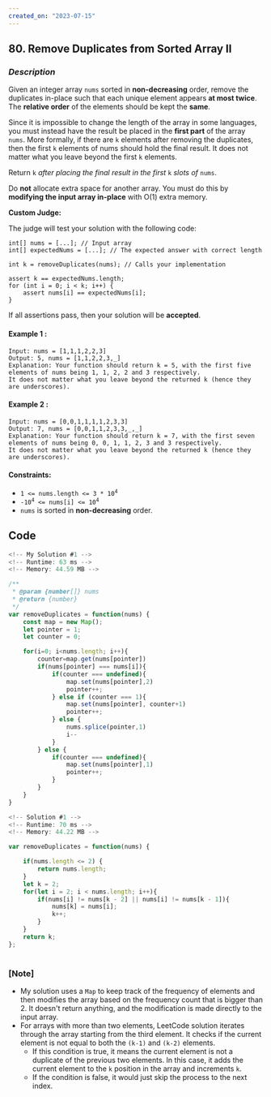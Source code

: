 ```yaml
---
created_on: "2023-07-15"
---
```


## 80. Remove Duplicates from Sorted Array II


### _Description_

Given an integer array `nums` sorted in **non-decreasing** order, remove the duplicates in-place such that each unique element appears **at most twice**. The **relative order** of the elements should be kept the **same**.

Since it is impossible to change the length of the array in some languages, you must instead have the result be placed in the **first part** of the array `nums`. More formally, if there are `k` elements after removing the duplicates, then the first `k` elements of nums should hold the final result. It does not matter what you leave beyond the first `k` elements.

Return `k` _after placing the final result in the first_ `k` _slots of_ `nums`.

Do **not** allocate extra space for another array. You must do this by **modifying the input array in-place** with O(1) extra memory.



**Custom Judge:**

The judge will test your solution with the following code:

```
int[] nums = [...]; // Input array
int[] expectedNums = [...]; // The expected answer with correct length

int k = removeDuplicates(nums); // Calls your implementation

assert k == expectedNums.length;
for (int i = 0; i < k; i++) {
    assert nums[i] == expectedNums[i];
}
```

If all assertions pass, then your solution will be **accepted**.




#### Example 1 :
```
Input: nums = [1,1,1,2,2,3]
Output: 5, nums = [1,1,2,2,3,_]
Explanation: Your function should return k = 5, with the first five elements of nums being 1, 1, 2, 2 and 3 respectively.
It does not matter what you leave beyond the returned k (hence they are underscores).
```

#### Example 2 :
```
Input: nums = [0,0,1,1,1,1,2,3,3]
Output: 7, nums = [0,0,1,1,2,3,3,_,_]
Explanation: Your function should return k = 7, with the first seven elements of nums being 0, 0, 1, 1, 2, 3 and 3 respectively.
It does not matter what you leave beyond the returned k (hence they are underscores).
```

#### Constraints:

- <code>1 <= nums.length <= 3 * 10<sup>4</sup></code>
- <code>-10<sup>4</sup> <= nums[i] <= 10<sup>4</sup></code>
- `nums` is sorted in **non-decreasing** order.


## Code

```JavaScript
<!-- My Solution #1 -->
<!-- Runtime: 63 ms -->
<!-- Memory: 44.59 MB -->

/**
 * @param {number[]} nums
 * @return {number}
 */
var removeDuplicates = function(nums) {
    const map = new Map();
    let pointer = 1;
    let counter = 0;

    for(i=0; i<nums.length; i++){
        counter=map.get(nums[pointer])
        if(nums[pointer] === nums[i]){
            if(counter === undefined){
                map.set(nums[pointer],2)
                pointer++;
            } else if (counter === 1){
                map.set(nums[pointer], counter+1)
                pointer++;
            } else {
                nums.splice(pointer,1)
                i--
            }
        } else {
            if(counter === undefined){
                map.set(nums[pointer],1)
                pointer++;
            } 
        }
    }
}


```



```JavaScript
<!-- Solution #1 -->
<!-- Runtime: 70 ms -->
<!-- Memory: 44.22 MB -->

var removeDuplicates = function(nums) {

    if(nums.length <= 2) {
        return nums.length;
    }
    let k = 2;
    for(let i = 2; i < nums.length; i++){
        if(nums[i] != nums[k - 2] || nums[i] != nums[k - 1]){
            nums[k] = nums[i];
            k++;
        }
    }
    return k;
};

```


#

### [Note]
- My solution uses a `Map` to keep track of the frequency of elements and then modifies the array based on the frequency count that is bigger than 2. It doesn't return anything, and the modification is made directly to the input array.
- For arrays with more than two elements, LeetCode solution iterates through the array starting from the third element. It checks if the current element is not equal to both the `(k-1)` and `(k-2)` elements.
    - If this condition is true, it means the current element is not a duplicate of the previous two elements. In this case, it adds the current element to the `k` position in the array and increments `k`.
    - If the condition is false, it would just skip the process to the next index.
